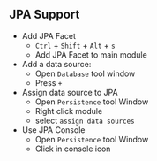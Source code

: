 ## JPA Support

+ Add JPA Facet
  + `Ctrl` + `Shift` + `Alt` + `s`
  + Add JPA Facet to main module
+ Add a data source: 
  - Open `Database` tool window
  - Press `+`
+ Assign data source to JPA
  - Open `Persistence` tool Window
  - Right click module
  - select `assign data sources`
+ Use JPA Console
  - Open `Persistence` tool Window
  - Click in console icon